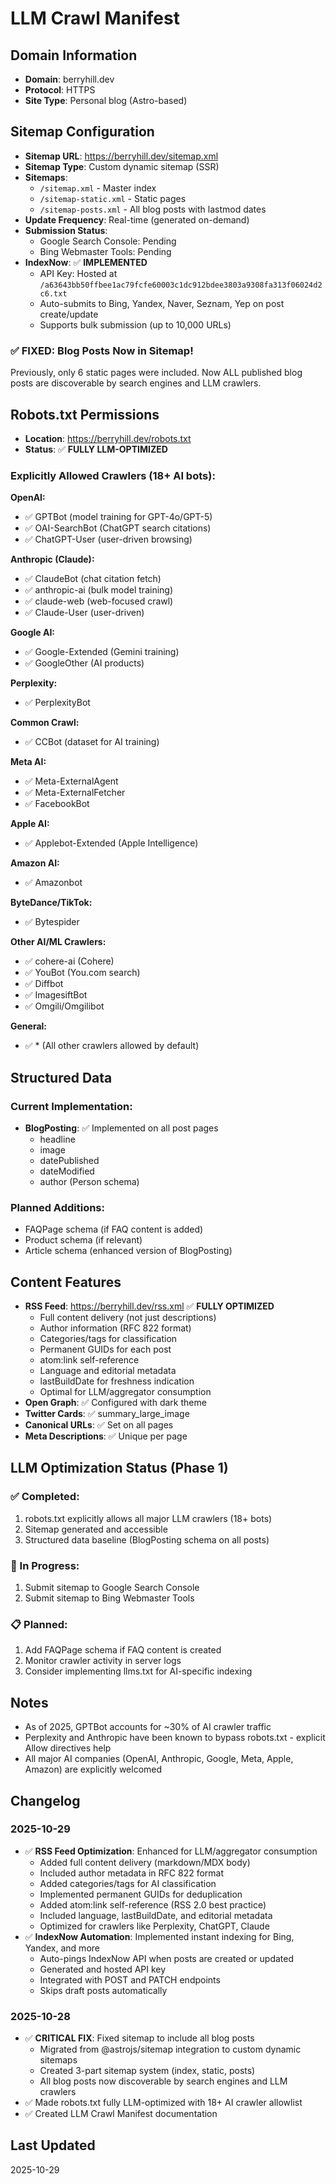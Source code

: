 # LLM Crawl Manifest

## Domain Information
- **Domain**: berryhill.dev
- **Protocol**: HTTPS
- **Site Type**: Personal blog (Astro-based)

## Sitemap Configuration
- **Sitemap URL**: https://berryhill.dev/sitemap.xml
- **Sitemap Type**: Custom dynamic sitemap (SSR)
- **Sitemaps**:
  - `/sitemap.xml` - Master index
  - `/sitemap-static.xml` - Static pages
  - `/sitemap-posts.xml` - All blog posts with lastmod dates
- **Update Frequency**: Real-time (generated on-demand)
- **Submission Status**:
  - Google Search Console: Pending
  - Bing Webmaster Tools: Pending
- **IndexNow**: ✅ **IMPLEMENTED**
  - API Key: Hosted at `/a63643bb50ffbee1ac79fcfe60003c1dc912bdee3803a9308fa313f06024d2c6.txt`
  - Auto-submits to Bing, Yandex, Naver, Seznam, Yep on post create/update
  - Supports bulk submission (up to 10,000 URLs)

### ✅ **FIXED: Blog Posts Now in Sitemap!**
Previously, only 6 static pages were included. Now ALL published blog posts are discoverable by search engines and LLM crawlers.

## Robots.txt Permissions
- **Location**: https://berryhill.dev/robots.txt
- **Status**: ✅ **FULLY LLM-OPTIMIZED**

### Explicitly Allowed Crawlers (18+ AI bots):

**OpenAI:**
- ✅ GPTBot (model training for GPT-4o/GPT-5)
- ✅ OAI-SearchBot (ChatGPT search citations)
- ✅ ChatGPT-User (user-driven browsing)

**Anthropic (Claude):**
- ✅ ClaudeBot (chat citation fetch)
- ✅ anthropic-ai (bulk model training)
- ✅ claude-web (web-focused crawl)
- ✅ Claude-User (user-driven)

**Google AI:**
- ✅ Google-Extended (Gemini training)
- ✅ GoogleOther (AI products)

**Perplexity:**
- ✅ PerplexityBot

**Common Crawl:**
- ✅ CCBot (dataset for AI training)

**Meta AI:**
- ✅ Meta-ExternalAgent
- ✅ Meta-ExternalFetcher
- ✅ FacebookBot

**Apple AI:**
- ✅ Applebot-Extended (Apple Intelligence)

**Amazon AI:**
- ✅ Amazonbot

**ByteDance/TikTok:**
- ✅ Bytespider

**Other AI/ML Crawlers:**
- ✅ cohere-ai (Cohere)
- ✅ YouBot (You.com search)
- ✅ Diffbot
- ✅ ImagesiftBot
- ✅ Omgili/Omgilibot

**General:**
- ✅ * (All other crawlers allowed by default)

## Structured Data

### Current Implementation:
- **BlogPosting**: ✅ Implemented on all post pages
  - headline
  - image
  - datePublished
  - dateModified
  - author (Person schema)

### Planned Additions:
- FAQPage schema (if FAQ content is added)
- Product schema (if relevant)
- Article schema (enhanced version of BlogPosting)

## Content Features
- **RSS Feed**: https://berryhill.dev/rss.xml ✅ **FULLY OPTIMIZED**
  - Full content delivery (not just descriptions)
  - Author information (RFC 822 format)
  - Categories/tags for classification
  - Permanent GUIDs for each post
  - atom:link self-reference
  - Language and editorial metadata
  - lastBuildDate for freshness indication
  - Optimal for LLM/aggregator consumption
- **Open Graph**: ✅ Configured with dark theme
- **Twitter Cards**: ✅ summary_large_image
- **Canonical URLs**: ✅ Set on all pages
- **Meta Descriptions**: ✅ Unique per page

## LLM Optimization Status (Phase 1)

### ✅ Completed:
1. robots.txt explicitly allows all major LLM crawlers (18+ bots)
2. Sitemap generated and accessible
3. Structured data baseline (BlogPosting schema on all posts)

### 🔄 In Progress:
1. Submit sitemap to Google Search Console
2. Submit sitemap to Bing Webmaster Tools

### 📋 Planned:
1. Add FAQPage schema if FAQ content is created
2. Monitor crawler activity in server logs
3. Consider implementing llms.txt for AI-specific indexing

## Notes
- As of 2025, GPTBot accounts for ~30% of AI crawler traffic
- Perplexity and Anthropic have been known to bypass robots.txt - explicit Allow directives help
- All major AI companies (OpenAI, Anthropic, Google, Meta, Apple, Amazon) are explicitly welcomed

## Changelog

### 2025-10-29
- ✅ **RSS Feed Optimization**: Enhanced for LLM/aggregator consumption
  - Added full content delivery (markdown/MDX body)
  - Included author metadata in RFC 822 format
  - Added categories/tags for AI classification
  - Implemented permanent GUIDs for deduplication
  - Added atom:link self-reference (RSS 2.0 best practice)
  - Included language, lastBuildDate, and editorial metadata
  - Optimized for crawlers like Perplexity, ChatGPT, Claude
- ✅ **IndexNow Automation**: Implemented instant indexing for Bing, Yandex, and more
  - Auto-pings IndexNow API when posts are created or updated
  - Generated and hosted API key
  - Integrated with POST and PATCH endpoints
  - Skips draft posts automatically

### 2025-10-28
- ✅ **CRITICAL FIX**: Fixed sitemap to include all blog posts
  - Migrated from @astrojs/sitemap integration to custom dynamic sitemaps
  - Created 3-part sitemap system (index, static, posts)
  - All blog posts now discoverable by search engines and LLM crawlers
- ✅ Made robots.txt fully LLM-optimized with 18+ AI crawler allowlist
- ✅ Created LLM Crawl Manifest documentation

## Last Updated
2025-10-29

